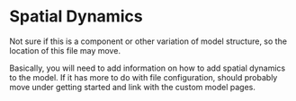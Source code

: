 # Spatial Dynamics

Not sure if this is a component or other variation of model structure, so the location of this file may move.

Basically, you will need to add information on how to add spatial dynamics to the model. If it has more to do with file configuration, should probably move under getting started and link with the custom model pages.
